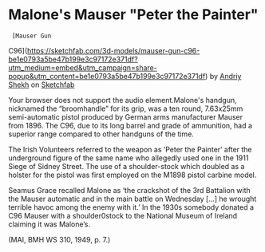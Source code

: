 # Malone's Mauser "Peter the Painter"

     [Mauser Gun
C96](https://sketchfab.com/3d-models/mauser-gun-c96-be1e0793a5be47b199e3c97172e371df?utm_medium=embed&utm_campaign=share-popup&utm_content=be1e0793a5be47b199e3c97172e371df)
by  [Andriy
Shekh](https://sketchfab.com/sheh5262?utm_medium=embed&utm_campaign=share-popup&utm_content=be1e0793a5be47b199e3c97172e371df)
on
[Sketchfab](https://sketchfab.com?utm_medium=embed&utm_campaign=share-popup&utm_content=be1e0793a5be47b199e3c97172e371df)

Your browser does not support the audio element.Malone's handgun, nicknamed the “broomhandle” for its grip, was a ten round,
7.63x25mm semi-automatic pistol produced by German arms manufacturer Mauser from
1896. The C96, due to its long barrel and grade of ammunition, had a superior
range compared to other handguns of the time. 

The Irish Volunteers referred to the weapon as ‘Peter the Painter’ after the
underground figure of the same name who allegedly used one in the 1911 Siege of
Sidney Street. The use of a shoulder-stock which doubled as a holster for the
pistol was first employed on the M1898 pistol carbine model.

Seamus Grace recalled Malone as ‘the crackshot of the 3rd Battalion with the
Mauser automatic and in the main battle on Wednesday [...] he wrought terrible
havoc among the enemy with it.’ In the 1930s somebody donated a C96 Mauser with
a shoulder0stock to the National Museum of Ireland claiming it was Malone’s. 

(MAI, BMH WS 310, 1949, p. 7.)

